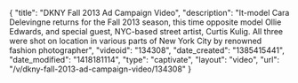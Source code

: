 {
    "title": "DKNY Fall 2013 Ad Campaign Video",
    "description": "It-model Cara Delevingne returns for the Fall 2013 season, this time opposite model Ollie Edwards, and special guest, NYC-based street artist, Curtis Kulig. All three were shot on location in various parts of New York City by renowned fashion photographer",
    "videoid": "134308",
    "date_created": "1385415441",
    "date_modified": "1418181114",
    "type": "captivate",
    "layout": "video",
    "url": "\/v\/dkny-fall-2013-ad-campaign-video\/134308"
}
